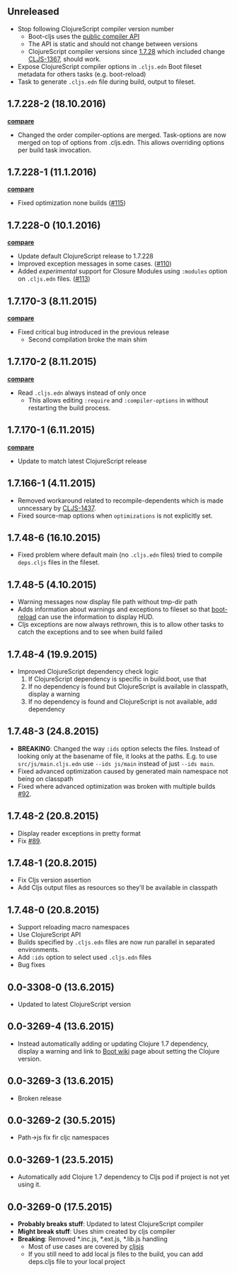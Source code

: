 ## Unreleased

- Stop following ClojureScript compiler version number
  - Boot-cljs uses the [public compiler API](https://github.com/clojure/clojurescript/blob/master/src/main/clojure/cljs/build/api.clj)
  - The API is static and should not change between versions
  - ClojureScript compiler versions since [1.7.28](https://github.com/clojure/clojurescript/blob/master/changes.md#1728)
which included change [CLJS-1367](https://github.com/clojure/clojurescript/commit/9e662c3ea5b9f536f303e9084415e988bf5d0878), should work.
- Expose ClojureScript compiler options in `.cljs.edn` Boot fileset metadata for
others tasks (e.g. boot-reload)
- Task to generate `.cljs.edn` file during build, output to fileset.

## 1.7.228-2 (18.10.2016)

**[compare](https://github.com/adzerk-oss/boot-cljs/compare/1.7.228-1...1.7.228-2)**

- Changed the order compiler-options are merged. Task-options are now merged on top of
options from .cljs.edn. This allows overriding options per build task invocation.

## 1.7.228-1 (11.1.2016)

**[compare](https://github.com/adzerk-oss/boot-cljs/compare/1.7.228-0...1.7.228-1)**

- Fixed optimization none builds ([#115](https://github.com/adzerk-oss/boot-cljs/pull/115))

## 1.7.228-0 (10.1.2016)

**[compare](https://github.com/adzerk-oss/boot-cljs/compare/1.7.170-3...1.7.228-0)**

- Update default ClojureScript release to 1.7.228
- Improved exception messages in some cases. ([#110](https://github.com/adzerk-oss/boot-cljs/issues/110))
- Added *experimental* support for Closure Modules using `:modules` option on
`.cljs.edn` files. ([#113](https://github.com/adzerk-oss/boot-cljs/issues/113))

## 1.7.170-3 (8.11.2015)

**[compare](https://github.com/adzerk-oss/boot-cljs/compare/1.7.170-2...1.7.170-3)**

- Fixed critical bug introduced in the previous release
    - Second compilation broke the main shim

## 1.7.170-2 (8.11.2015)

**[compare](https://github.com/adzerk-oss/boot-cljs/compare/1.7.170-1...1.7.170-2)**

- Read `.cljs.edn` always instead of only once
    - This allows editing `:require` and `:compiler-options` in without
    restarting the build process.

## 1.7.170-1 (6.11.2015)

**[compare](https://github.com/adzerk-oss/boot-cljs/compare/1.7.166-1...1.7.170-1)**

- Update to match latest ClojureScript release

## 1.7.166-1 (4.11.2015)

- Removed workaround related to recompile-dependents which is made unncessary
by [CLJS-1437](https://github.com/clojure/clojurescript/commit/409d1eca4fcf776be1f7b28f759d6f36f7a83ec8).
- Fixed source-map options when `optimizations` is not explicitly set.

## 1.7.48-6 (16.10.2015)

- Fixed problem where default main (no `.cljs.edn` files) tried to compile
`deps.cljs` files in the fileset.

## 1.7.48-5 (4.10.2015)

- Warning messages now display file path without tmp-dir path
- Adds information about warnings and exceptions to fileset so that
[boot-reload](https://github.com/adzerk-oss/boot-reload) can use the
information to display HUD.
- Cljs exceptions are now always rethrown, this is to allow other tasks to
catch the exceptions and to see when build failed

## 1.7.48-4 (19.9.2015)

- Improved ClojureScript dependency check logic
    1. If ClojureScript dependency is specific in build.boot, use that
    2. If no dependency is found but ClojureScript is available in classpath,
    display a warning
    3. If no dependency is found and ClojureScript is not available, add dependency

## 1.7.48-3 (24.8.2015)

- **BREAKING**: Changed the way `:ids` option selects the files. Instead of looking only at the basename of file, it looks at the paths. E.g. to use `src/js/main.cljs.edn` use `--ids js/main` instead of just `--ids main`.
- Fixed advanced optimization caused by generated main namespace not being on
classpath
- Fixed where advanced optimization was broken with multiple builds
[#92](https://github.com/adzerk-oss/boot-cljs/pull/92).

## 1.7.48-2 (20.8.2015)

- Display reader exceptions in pretty format
- Fix [#89](https://github.com/adzerk-oss/boot-cljs/issues/89).

## 1.7.48-1 (20.8.2015)

- Fix Cljs version assertion
- Add Cljs output files as resources so they'll be available in classpath

## 1.7.48-0 (20.8.2015)

- Support reloading macro namespaces
- Use ClojureScript API
- Builds specified by `.cljs.edn` files are now run parallel in separated
environments.
- Add `:ids` option to select used `.cljs.edn` files
- Bug fixes

## 0.0-3308-0 (13.6.2015)

- Updated to latest ClojureScript version

## 0.0-3269-4 (13.6.2015)

- Instead automatically adding or updating Clojure 1.7 dependency,
display a warning and link to [Boot wiki](https://github.com/boot-clj/boot/wiki/Setting-Clojure-version)
page about setting the Clojure version.

## 0.0-3269-3 (13.6.2015)

- Broken release

## 0.0-3269-2 (30.5.2015)

- Path->js fix fir cljc namespaces

## 0.0-3269-1 (23.5.2015)

- Automatically add Clojure 1.7 dependency to Cljs pod if project
is not yet using it.

## 0.0-3269-0 (17.5.2015)

- **Probably breaks stuff**: Updated to latest ClojureScript compiler
- **Might break stuff**: Uses shim created by cljs compiler
- **Breaking**: Removed \*.inc.js, \*.ext.js, \*.lib.js handling
  - Most of use cases are covered by [cljsjs](http://cljsjs.github.io/)
  - If you still need to add local js files to the build, you can add deps.cljs
  file to your local project
